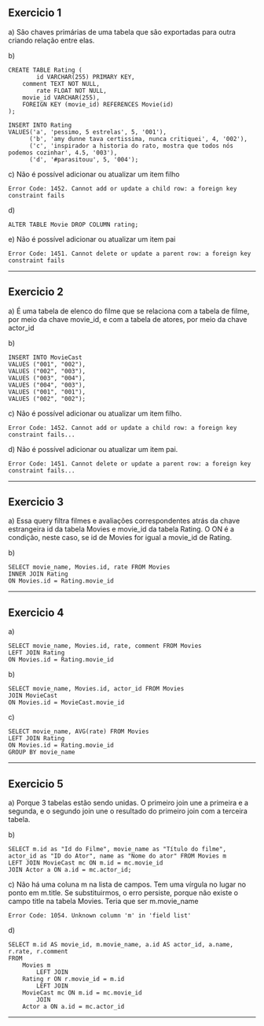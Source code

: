 ## Exercicio 1
a) São chaves primárias de uma tabela que são exportadas para outra criando relação entre elas.

b)
```
CREATE TABLE Rating (
		id VARCHAR(255) PRIMARY KEY,
    comment TEXT NOT NULL,
		rate FLOAT NOT NULL,
    movie_id VARCHAR(255),
    FOREIGN KEY (movie_id) REFERENCES Movie(id)
);

INSERT INTO Rating 
VALUES('a', 'pessimo, 5 estrelas', 5, '001'),
	  ('b', 'amy dunne tava certissima, nunca critiquei', 4, '002'),
	  ('c', 'inspirador a historia do rato, mostra que todos nós podemos cozinhar', 4.5, '003'),
	  ('d', '#parasitouu', 5, '004');
```
c) Não é possível adicionar ou atualizar um item filho
```
Error Code: 1452. Cannot add or update a child row: a foreign key constraint fails
```

d)
```
ALTER TABLE Movie DROP COLUMN rating;
```

e) Não é possível adicionar ou atualizar um item pai
```
Error Code: 1451. Cannot delete or update a parent row: a foreign key constraint fails
```
---------------
## Exercicio 2
a) É uma tabela de elenco do filme que se relaciona com a tabela de filme, por meio da chave movie_id, e com a tabela de atores, por meio da chave actor_id

b)
```
INSERT INTO MovieCast 
VALUES ("001", "002"),
VALUES ("002", "003"),
VALUES ("003", "004"),
VALUES ("004", "003"),
VALUES ("001", "001"),
VALUES ("002", "002");
```
c) Não é possível adicionar ou atualizar um item filho.
```
Error Code: 1452. Cannot add or update a child row: a foreign key constraint fails...
```
d) Não é possível adicionar ou atualizar um item pai.
```
Error Code: 1451. Cannot delete or update a parent row: a foreign key constraint fails...
```
---------------
## Exercicio 3
a) Essa query filtra filmes e avaliações correspondentes atrás da chave estrangeira id da tabela Movies e movie_id da tabela Rating. O ON é a condição, neste caso, se id de Movies for igual a movie_id de Rating.

b) 
```
SELECT movie_name, Movies.id, rate FROM Movies
INNER JOIN Rating 
ON Movies.id = Rating.movie_id
```
--------------
## Exercicio 4
a)
```
SELECT movie_name, Movies.id, rate, comment FROM Movies
LEFT JOIN Rating 
ON Movies.id = Rating.movie_id
```
b)
```
SELECT movie_name, Movies.id, actor_id FROM Movies
JOIN MovieCast
ON Movies.id = MovieCast.movie_id
```
c)
```
SELECT movie_name, AVG(rate) FROM Movies
LEFT JOIN Rating
ON Movies.id = Rating.movie_id
GROUP BY movie_name
```
--------------
## Exercicio 5
a) Porque 3 tabelas estão sendo unidas. O primeiro join une a primeira e a segunda, e o segundo join une o resultado do primeiro join com a terceira tabela.

b) 
```
SELECT m.id as "Id do Filme", movie_name as "Título do filme", actor_id as "ID do Ator", name as "Nome do ator" FROM Movies m
LEFT JOIN MovieCast mc ON m.id = mc.movie_id
JOIN Actor a ON a.id = mc.actor_id;
```
c) Não há uma coluna m na lista de campos. Tem uma vírgula no lugar no ponto em m.title. Se substituirmos, o erro persiste, porque não existe o campo title na tabela Movies. Teria que ser m.movie_name
```
Error Code: 1054. Unknown column 'm' in 'field list'
```
d)
```
SELECT m.id AS movie_id, m.movie_name, a.id AS actor_id, a.name, r.rate, r.comment
FROM
    Movies m
        LEFT JOIN
    Rating r ON r.movie_id = m.id
        LEFT JOIN
    MovieCast mc ON m.id = mc.movie_id
        JOIN
    Actor a ON a.id = mc.actor_id
```
--------------
